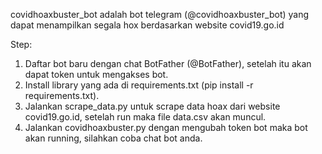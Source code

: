 covidhoaxbuster_bot adalah bot telegram (@covidhoaxbuster_bot) yang dapat menampilkan segala hox berdasarkan website covid19.go.id

Step:
1. Daftar bot baru dengan chat BotFather (@BotFather), setelah itu akan dapat token untuk mengakses bot.
2. Install library yang ada di requirements.txt (pip install -r requirements.txt).
3. Jalankan scrape_data.py untuk scrape data hoax dari website covid19.go.id, setelah run maka file data.csv akan muncul.
4. Jalankan covidhoaxbuster.py dengan mengubah token bot maka bot akan running, silahkan coba chat bot anda.

